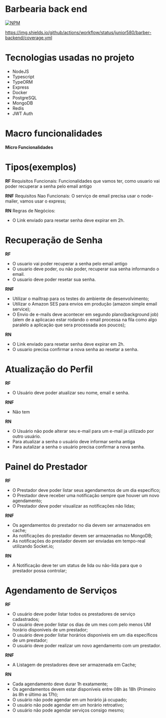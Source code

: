 # Barbearia back end

[![NPM](https://img.shields.io/npm/l/react)](https://github.com/Junior580/barber-backend/blob/main/LICENCE)

https://img.shields.io/github/actions/workflow/status/junior580/barber-backend/coverage.yml

# Tecnologias usadas no projeto

- NodeJS
- Typescript
- TypeORM
- Express
- Docker
- PostgreSQL
- MongoDB
- Redis
- JWT Auth

# Macro funcionalidades

**Micro Funcionalidades**

# Tipos(exemplos)

**RF**
Requisitos Funcionais: Funcionalidades que vamos ter, como usuario vai poder recuperar a senha pelo email antigo

**RNF**
Requisitos Nao Funcionais: O serviço de email precisa usar o node-mailer, vamos usar o express;

**RN**
Regras de Negócios:

- O Link enviado para resetar senha deve expirar em 2h.

# Recuperação de Senha

**RF**

- O usuario vai poder recuperar a senha pelo email antigo
- O usuario deve poder, ou não poder, recuperar sua senha informando o email.
- O usuario deve poder resetar sua senha.

**RNF**

- Utilizar o mailtrap para os testes do ambiente de desenvolvimento;
- Utilizar o Amazon SES para envios em produção (amazon simple email service);
- O Envio de e-mails deve acontecer em segundo plano(background job)(alem de a aplicacao estar rodando o email processa na fila como algo paralelo a aplicação que sera processada aos poucos);

**RN**

- O Link enviado para resetar senha deve expirar em 2h.
- O usuario precisa confirmar a nova senha ao resetar a senha.

# Atualização do Perfil

**RF**

- O Usuário deve poder atualizar seu nome, email e senha.

**RNF**

- Não tem

**RN**

- O Usuário não pode alterar seu e-mail para um e-mail ja utilizado por outro usuário.
- Para atualizar a senha o usuário deve informar senha antiga
- Para autalizar a senha o usuário precisa confirmar a nova senha.

# Painel do Prestador

**RF**

- O Prestador deve poder listar seus agendamentos de um dia específico;
- O Prestador deve receber uma notificação sempre que houver um novo agendamento;
- O Prestador deve poder visualizar as notificações não lidas;

**RNF**

- Os agendamentos do prestador no dia devem ser armazenados em cache;
- As notificações do prestador devem ser armazenadas no MongoDB;
- As notificações do prestador devem ser enviadas em tempo-real utilizando Socket.io;

**RN**

- A Notificação deve ter um status de lida ou não-lida para que o prestador possa controlar;

# Agendamento de Serviços

**RF**

- O usuário deve poder listar todos os prestadores de serviço cadastrados;
- O usuário deve poder listar os dias de um mes com pelo menos UM horário disponíveis de um prestador;
- O usuário deve poder listar horários disponíveis em um dia específicos de um prestador;
- O usuário deve poder realizar um novo agendamento com um prestador.

**RNF**

- A Listagem de prestadores deve ser armazenada em Cache;

**RN**

- Cada agendamento deve durar 1h exatamente;
- Os agendamentos devem estar disponíveis entre 08h às 18h (Primeiro às 8h e último as 17h);
- O usuário não pode agendar em um horário já ocupado;
- O usuário não pode agendar em um horário retroativo;
- O usuário não pode agendar serviços consigo mesmo;
